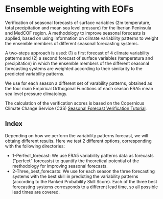 # Ensemble weighting with EOFs

Verification of seasonal forecasts of surface variables (2m temperature, total precipitation and mean sea level pressure) for the Iberian Peninsula and MedCOF region. A methodology to improve seasonal forecasts is applied, based on using information on climate variability patterns to weight the ensemble members of different seasonal forecasting systems.

A two-steps approach is used: (1) a first forecast of 4 climate variability patterns and (2) a second forecast of surface variables (temperatura and precipitation) in which the ensemble members of the different seasonal forecasting systems are weighted according to their similarity to the predicted variability patterns.

We use for each season a different set of varability patterns, obtained as the four main Empirical Orthogonal Functions of each season ERA5 mean sea level pressure climatology.

The calculation of the verification scores is based on the Copernicus Climate Change Service (C3S) [Seasonal Forecast Verification Tutorial](https://ecmwf-projects.github.io/copernicus-training-c3s/sf-verification.html).

## Index

Depending on how we perform the variability patterns forecast, we will obtaing different results. Here we test 2 different options, corresponding with the following directories:

* 1-Perfect_forecast: We use ERA5 variability patterns data as forecasts ("perfect" forecasts) to quantify the theoretical potential of the methodology for improving seasonal forecasts.
* 2-Three_best_forecasts: We use for each season the three forecasting systems with the best skill in predicting the variability patterns (according to the Ranked Probability Skill Score). Each of the three best forecasting systems corresponds to a different lead time, so all possible lead times are covered.
